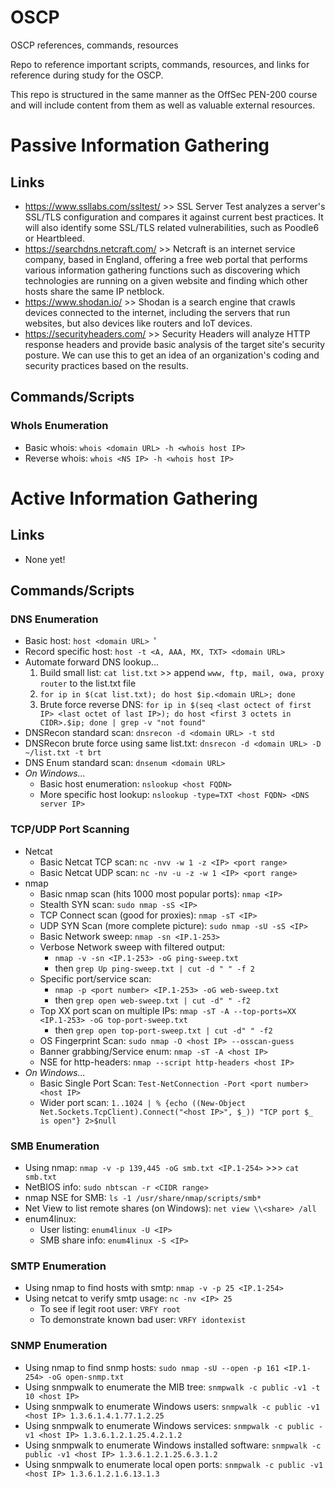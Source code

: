 # OSCP
OSCP references, commands, resources

Repo to reference important scripts, commands, resources, and links for reference during study for the OSCP.

This repo is structured in the same manner as the OffSec PEN-200 course and will include content from them as well as valuable external resources.

# **Passive Information Gathering**

## **Links**

- https://www.ssllabs.com/ssltest/ >> SSL Server Test analyzes a server's SSL/TLS configuration and compares it against current best practices. It will also identify some SSL/TLS related vulnerabilities, such as Poodle6 or Heartbleed. 
- https://searchdns.netcraft.com/ >> Netcraft is an internet service company, based in England, offering a free web portal that performs various information gathering functions such as discovering which technologies are running on a given website and finding which other hosts share the same IP netblock.
- https://www.shodan.io/ >> Shodan is a search engine that crawls devices connected to the internet, including the servers that run websites, but also devices like routers and IoT devices.
- https://securityheaders.com/ >> Security Headers will analyze HTTP response headers and provide basic analysis of the target site's security posture. We can use this to get an idea of an organization's coding and security practices based on the results.

## **Commands/Scripts**

### WhoIs Enumeration

- Basic whois: ``` whois <domain URL> -h <whois host IP> ```
- Reverse whois: ``` whois <NS IP> -h <whois host IP> ```

# **Active Information Gathering**

## **Links**

- None yet!

## **Commands/Scripts**

### DNS Enumeration

- Basic host: ```host <domain URL> ```'
- Record specific host: ```host -t <A, AAA, MX, TXT> <domain URL>```
- Automate forward DNS lookup...
  1. Build small list: ```cat list.txt``` >> append ```www, ftp, mail, owa, proxy router``` to the list.txt file
  2. ```for ip in $(cat list.txt); do host $ip.<domain URL>; done```
  3. Brute force reverse DNS: ```for ip in $(seq <last octect of first IP> <last octet of last IP>); do host <first 3 octets in CIDR>.$ip; done | grep -v "not found"```
- DNSRecon standard scan: ```dnsrecon -d <domain URL> -t std```
- DNSRecon brute force using same list.txt: ```dnsrecon -d <domain URL> -D ~/list.txt -t brt```
- DNS Enum standard scan: ```dnsenum <domain URL>```
- _On Windows..._
  - Basic host enumeration: ```nslookup <host FQDN>```
  - More specific host lookup: ```nslookup -type=TXT <host FQDN> <DNS server IP>```

### TCP/UDP Port Scanning

- Netcat
  - Basic Netcat TCP scan: ```nc -nvv -w 1 -z <IP> <port range>```
  - Basic Netcat UDP scan: ```nc -nv -u -z -w 1 <IP> <port range>```
- nmap
  - Basic nmap scan (hits 1000 most popular ports): ```nmap <IP>```
  - Stealth SYN scan: ```sudo nmap -sS <IP>```
  - TCP Connect scan (good for proxies): ```nmap -sT <IP>```
  - UDP SYN Scan (more complete picture): ```sudo nmap -sU -sS <IP>```
  - Basic Network sweep: ```nmap -sn <IP.1-253>```
  - Verbose Network sweep with filtered output:
    - ```nmap -v -sn <IP.1-253> -oG ping-sweep.txt```
    - then ```grep Up ping-sweep.txt | cut -d " " -f 2```
  - Specific port/service scan:
    - ```nmap -p <port number> <IP.1-253> -oG web-sweep.txt```
    - then ```grep open web-sweep.txt | cut -d" " -f2```
  - Top XX port scan on multiple IPs: ```nmap -sT -A --top-ports=XX <IP.1-253> -oG top-port-sweep.txt```
    - then ```grep open top-port-sweep.txt | cut -d" " -f2```
  - OS Fingerprint Scan: ```sudo nmap -O <host IP> --osscan-guess```
  - Banner grabbing/Service enum: ```nmap -sT -A <host IP>```
  - NSE for http-headers: ```nmap --script http-headers <host IP>```
- _On Windows..._
  - Basic Single Port Scan: ```Test-NetConnection -Port <port number> <host IP>```
  - Wider port scan: ```1..1024 | % {echo ((New-Object Net.Sockets.TcpClient).Connect("<host IP>", $_)) "TCP port $_ is open"} 2>$null```

### SMB Enumeration

- Using nmap: ```nmap -v -p 139,445 -oG smb.txt <IP.1-254>``` >>> ```cat smb.txt```
- NetBIOS info: ```sudo nbtscan -r <CIDR range>```
- nmap NSE for SMB: ```ls -1 /usr/share/nmap/scripts/smb*```
- Net View to list remote shares (on Windows): ```net view \\<share> /all```
- enum4linux:
  - User listing: ```enum4linux -U <IP>```
  - SMB share info: ```enum4linux -S <IP>```

### SMTP Enumeration

- Using nmap to find hosts with smtp: ```nmap -v -p 25 <IP.1-254>```
- Using netcat to verify smtp usage: ```nc -nv <IP> 25```
  - To see if legit root user: ```VRFY root```
  - To demonstrate known bad user: ```VRFY idontexist```
 
### SNMP Enumeration

- Using nmap to find snmp hosts: ```sudo nmap -sU --open -p 161 <IP.1-254> -oG open-snmp.txt```
- Using snmpwalk to enumerate the MIB tree: ```snmpwalk -c public -v1 -t 10 <host IP>```
- Using snmpwalk to enumerate Windows users: ```snmpwalk -c public -v1 <host IP> 1.3.6.1.4.1.77.1.2.25```
- Using snmpwalk to enumerate Windows services: ```snmpwalk -c public -v1 <host IP> 1.3.6.1.2.1.25.4.2.1.2```
- Using snmpwalk to enumerate Windows installed software: ```snmpwalk -c public -v1 <host IP> 1.3.6.1.2.1.25.6.3.1.2```
- Using snmpwalk to enumerate local open ports: ```snmpwalk -c public -v1 <host IP> 1.3.6.1.2.1.6.13.1.3```


